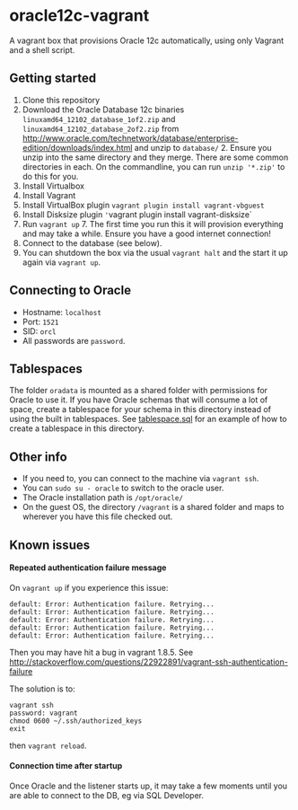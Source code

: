 # oracle12c-vagrant
A vagrant box that provisions Oracle 12c automatically, using only Vagrant and a shell script.

## Getting started
1. Clone this repository
2. Download the Oracle Database 12c binaries `linuxamd64_12102_database_1of2.zip` and `linuxamd64_12102_database_2of2.zip`
from http://www.oracle.com/technetwork/database/enterprise-edition/downloads/index.html and unzip to `database/`
    2. Ensure you unzip into the same directory and they merge. There are some common directories in each. On the commandline, you can run `unzip '*.zip'` to do this for you.
3. Install Virtualbox
4. Install Vagrant
5. Install VirtualBox plugin `vagrant plugin install vagrant-vbguest`
6. Install Disksize plugin `'`vagrant plugin install vagrant-disksize`
7. Run `vagrant up`
    7. The first time you run this it will provision everything and may take a while. Ensure you have a good internet connection!
8. Connect to the database (see below).
9. You can shutdown the box via the usual `vagrant halt` and the start it up again via `vagrant up`.

## Connecting to Oracle
* Hostname: `localhost`
* Port: `1521`
* SID: `orcl`
* All passwords are `password`.

## Tablespaces
The folder `oradata` is mounted as a shared folder with permissions for Oracle to use it. If you have Oracle schemas that will consume a lot of space, create a tablespace for your schema in this directory instead of using the built in tablespaces. See [tablespace.sql](/scripts/tablespace.sql) for an example of how to create a tablespace in this directory.

## Other info

* If you need to, you can connect to the machine via `vagrant ssh`.
* You can `sudo su - oracle` to switch to the oracle user.
* The Oracle installation path is `/opt/oracle/`
* On the guest OS, the directory `/vagrant` is a shared folder and maps to wherever you have this file checked out.

## Known issues

#### Repeated authentication failure message

On `vagrant up` if you experience this issue:
````
default: Error: Authentication failure. Retrying...
default: Error: Authentication failure. Retrying...
default: Error: Authentication failure. Retrying...
default: Error: Authentication failure. Retrying...
default: Error: Authentication failure. Retrying...
````
Then you may have hit a bug in vagrant 1.8.5. See
http://stackoverflow.com/questions/22922891/vagrant-ssh-authentication-failure

The solution is to:
````
vagrant ssh
password: vagrant
chmod 0600 ~/.ssh/authorized_keys
exit
````

then `vagrant reload`.

#### Connection time after startup
Once Oracle and the listener starts up, it may take a few moments until you are able to connect to the DB, eg via SQL Developer.
